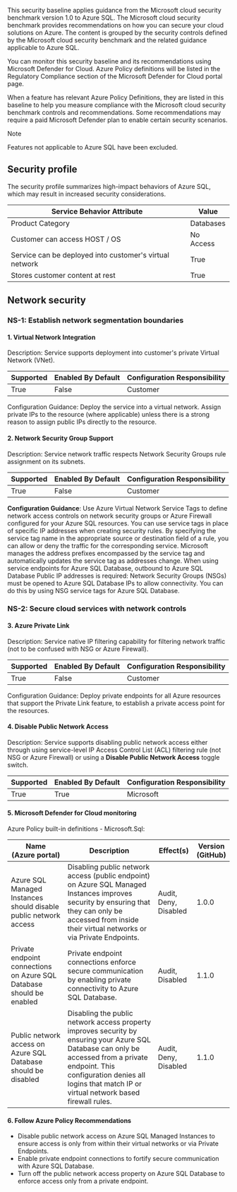 This security baseline applies guidance from the Microsoft cloud security benchmark version 1.0 to Azure SQL. The Microsoft cloud security benchmark provides recommendations on how you can secure your cloud solutions on Azure. The content is grouped by the security controls defined by the Microsoft cloud security benchmark and the related guidance applicable to Azure SQL.

You can monitor this security baseline and its recommendations using Microsoft Defender for Cloud. Azure Policy definitions will be listed in the Regulatory Compliance section of the Microsoft Defender for Cloud portal page.

When a feature has relevant Azure Policy Definitions, they are listed in this baseline to help you measure compliance with the Microsoft cloud security benchmark controls and recommendations. Some recommendations may require a paid Microsoft Defender plan to enable certain security scenarios.

> [!NOTE]
> Features not applicable to Azure SQL have been excluded.

## Security profile<br>

The security profile summarizes high-impact behaviors of Azure SQL, which may result in increased security considerations.

| **Service Behavior Attribute**                          | **Value** |
| ------------------------------------------------------- | --------- |
| Product Category                                        | Databases |
| Customer can access HOST / OS                           | No Access |
| Service can be deployed into customer's virtual network | True      |
| Stores customer content at rest                         | True      |

## Network security

### NS-1: Establish network segmentation boundaries

#### **1. Virtual Network Integration**

Description: Service supports deployment into customer's private Virtual Network (VNet).

| **Supported** | **Enabled By Default** | **Configuration Responsibility** |
| ------------- | ---------------------- | -------------------------------- |
| True          | False                  | Customer                         |

Configuration Guidance: Deploy the service into a virtual network. Assign private IPs to the resource (where applicable) unless there is a strong reason to assign public IPs directly to the resource.

#### 2. Network Security Group Support<br>

Description: Service network traffic respects Network Security Groups rule assignment on its subnets.

| **Supported** | **Enabled By Default** | **Configuration Responsibility** |
| ------------- | ---------------------- | -------------------------------- |
| True          | False                  | Customer                         |

**Configuration Guidance**: Use Azure Virtual Network Service Tags to define network access controls on network security groups or Azure Firewall configured for your Azure SQL resources. You can use service tags in place of specific IP addresses when creating security rules. By specifying the service tag name in the appropriate source or destination field of a rule, you can allow or deny the traffic for the corresponding service. Microsoft manages the address prefixes encompassed by the service tag and automatically updates the service tag as addresses change. When using service endpoints for Azure SQL Database, outbound to Azure SQL Database Public IP addresses is required: Network Security Groups (NSGs) must be opened to Azure SQL Database IPs to allow connectivity. You can do this by using NSG service tags for Azure SQL Database.

### NS-2: Secure cloud services with network controls

#### 3. Azure Private Link

Description: Service native IP filtering capability for filtering network traffic (not to be confused with NSG or Azure Firewall).

| **Supported** | **Enabled By Default** | **Configuration Responsibility** |
| ------------- | ---------------------- | -------------------------------- |
| True          | False                  | Customer                         |

Configuration Guidance: Deploy private endpoints for all Azure resources that support the Private Link feature, to establish a private access point for the resources.

#### 4. Disable Public Network Access

Description: Service supports disabling public network access either through using service-level IP Access Control List (ACL) filtering rule (not NSG or Azure Firewall) or using a **Disable Public Network Access** toggle switch.

| **Supported** | **Enabled By Default** | **Configuration Responsibility** |
| ------------- | ---------------------- | -------------------------------- |
| True          | True                   | Microsoft                        |

#### 5. Microsoft Defender for Cloud monitoring

Azure Policy built-in definitions - Microsoft.Sql:

| Name<br>(Azure portal)                                               | **Description**                                                                                                                                                                                                                              | **Effect(s)**         | Version<br>(GitHub) |
| -------------------------------------------------------------------- | -------------------------------------------------------------------------------------------------------------------------------------------------------------------------------------------------------------------------------------------- | --------------------- | ------------------- |
| Azure SQL Managed Instances should disable public network access     | Disabling public network access (public endpoint) on Azure SQL Managed Instances improves security by ensuring that they can only be accessed from inside their virtual networks or via Private Endpoints.                                   | Audit, Deny, Disabled | 1.0.0               |
| Private endpoint connections on Azure SQL Database should be enabled | Private endpoint connections enforce secure communication by enabling private connectivity to Azure SQL Database.                                                                                                                            | Audit, Disabled       | 1.1.0               |
| Public network access on Azure SQL Database should be disabled       | Disabling the public network access property improves security by ensuring your Azure SQL Database can only be accessed from a private endpoint. This configuration denies all logins that match IP or virtual network based firewall rules. | Audit, Deny, Disabled | 1.1.0               |

#### 6. Follow Azure Policy Recommendations

 -  Disable public network access on Azure SQL Managed Instances to ensure access is only from within their virtual networks or via Private Endpoints.<br>
 -  Enable private endpoint connections to fortify secure communication with Azure SQL Database.
 -  Turn off the public network access property on Azure SQL Database to enforce access only from a private endpoint.
